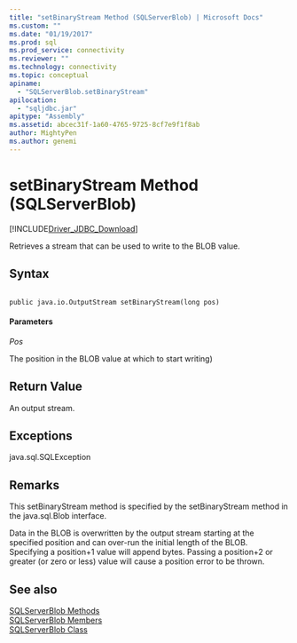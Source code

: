 ```yaml
---
title: "setBinaryStream Method (SQLServerBlob) | Microsoft Docs"
ms.custom: ""
ms.date: "01/19/2017"
ms.prod: sql
ms.prod_service: connectivity
ms.reviewer: ""
ms.technology: connectivity
ms.topic: conceptual
apiname: 
  - "SQLServerBlob.setBinaryStream"
apilocation: 
  - "sqljdbc.jar"
apitype: "Assembly"
ms.assetid: abcec31f-1a60-4765-9725-8cf7e9f1f8ab
author: MightyPen
ms.author: genemi
---
```

# setBinaryStream Method (SQLServerBlob)
[!INCLUDE[Driver_JDBC_Download](../../../includes/driver_jdbc_download.md)]

  Retrieves a stream that can be used to write to the BLOB value.  
  
## Syntax  
  
```  
  
public java.io.OutputStream setBinaryStream(long pos)  
```  
  
#### Parameters  
 *Pos*  
  
 The position in the BLOB value at which to start writing)  
  
## Return Value  
 An output stream.  
  
## Exceptions  
 java.sql.SQLException  
  
## Remarks  
 This setBinaryStream method is specified by the setBinaryStream method in the java.sql.Blob interface.  
  
 Data in the BLOB is overwritten by the output stream starting at the specified position and can over-run the initial length of the BLOB. Specifying a position+1 value will append bytes. Passing a position+2 or greater (or zero or less) value will cause a position error to be thrown.  
  
## See also  
 [SQLServerBlob Methods](../../../connect/jdbc/reference/sqlserverblob-methods.md)   
 [SQLServerBlob Members](../../../connect/jdbc/reference/sqlserverblob-members.md)   
 [SQLServerBlob Class](../../../connect/jdbc/reference/sqlserverblob-class.md)  
  
  
